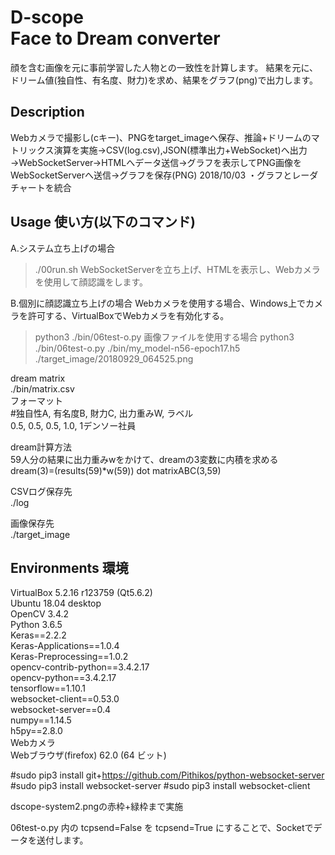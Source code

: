 D-scope  
Face to Dream converter
====

顔を含む画像を元に事前学習した人物との一致性を計算します。
結果を元に、ドリーム値(独自性、有名度、財力)を求め、結果をグラフ(png)で出力します。


## Description

Webカメラで撮影し(cキー)、PNGをtarget_imageへ保存、推論+ドリームのマトリックス演算を実施→CSV(log.csv),JSON(標準出力+WebSocket)へ出力→WebSocketServer→HTMLへデータ送信→グラフを表示してPNG画像をWebSocketServerへ送信→グラフを保存(PNG)
2018/10/03
・グラフとレーダチャートを統合

## Usage 使い方(以下のコマンド)

A.システム立ち上げの場合
> ./00run.sh 
WebSocketServerを立ち上げ、HTMLを表示し、Webカメラを使用して顔認識をします。

B.個別に顔認識立ち上げの場合
Webカメラを使用する場合、Windows上でカメラを許可する、VirtualBoxでWebカメラを有効化する。
> python3 ./bin/06test-o.py
画像ファイルを使用する場合
> python3 ./bin/06test-o.py ./bin/my_model-n56-epoch17.h5 ./target_image/20180929_064525.png 

dream matrix  
./bin/matrix.csv  
フォーマット  
#独自性A, 有名度B, 財力C, 出力重みW, ラベル  
0.5, 0.5, 0.5, 1.0, 1デンソー社員  

dream計算方法  
59人分の結果に出力重みwをかけて、dreamの3変数に内積を求める  
dream(3)=(results(59)*w(59)) dot matrixABC(3,59)

CSVログ保存先  
./log  

画像保存先  
./target_image  

## Environments 環境  

VirtualBox 5.2.16 r123759 (Qt5.6.2)  
Ubuntu 18.04 desktop  
OpenCV 3.4.2  
Python 3.6.5  
Keras==2.2.2  
Keras-Applications==1.0.4  
Keras-Preprocessing==1.0.2  
opencv-contrib-python==3.4.2.17  
opencv-python==3.4.2.17  
tensorflow==1.10.1  
websocket-client==0.53.0  
websocket-server==0.4  
numpy==1.14.5  
h5py==2.8.0  
Webカメラ  
Webブラウザ(firefox) 62.0 (64 ビット)  



#sudo pip3 install git+https://github.com/Pithikos/python-websocket-server
#sudo pip3 install websocket-server
#sudo pip3 install websocket-client

dscope-system2.pngの赤枠+緑枠まで実施

06test-o.py
内の
tcpsend=False
を
tcpsend=True
にすることで、Socketでデータを送付します。


